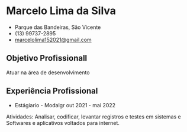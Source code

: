 # Marcelo Lima da Silva

 - Parque das Bandeiras, São Vicente  
 - (13) 99737-2895  
 - marcelolima152021@gmail.com

## Objetivo Profissionall
Atuar na área de desenvolvimento

## Experiência Profissional
 - Estágiario - Modalgr out 2021 - mai 2022
 
Atividades: Analisar, codificar, levantar registros e testes em sistemas e Softwares e aplicativos voltados para internet.

